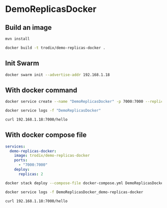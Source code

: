 # DemoReplicasDocker

## Build an image

```bash
mvn install
```

```bash
docker build -t trodix/demo-replicas-docker .
```

## Init Swarm

```bash
docker swarm init --advertise-addr 192.168.1.18
```

## With docker command

```bash
docker service create --name "DemoReplicasDocker" -p 7000:7000 --replicas=2 trodix/demo-replicat-docker
```

```bash
docker service logs -f "DemoReplicasDocker"
```

```bash
curl 192.168.1.18:7000/hello
```

## With docker compose file

```yml
services:
  demo-replicas-docker:
    image: trodix/demo-replicas-docker
    ports:
      - "7000:7000"
    deploy:
      replicas: 2
```

```bash
docker stack deploy --compose-file docker-compose.yml DemoReplicasDocker
```

```bash
docker service logs -f DemoReplicasDocker_demo-replicas-docker 
```

```bash
curl 192.168.1.18:7000/hello
```
